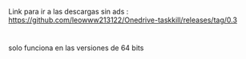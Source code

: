 Link para ir a las descargas sin ads : https://github.com/leowww213122/Onedrive-taskkill/releases/tag/0.3
#
#
solo funciona en las versiones de 64 bits

